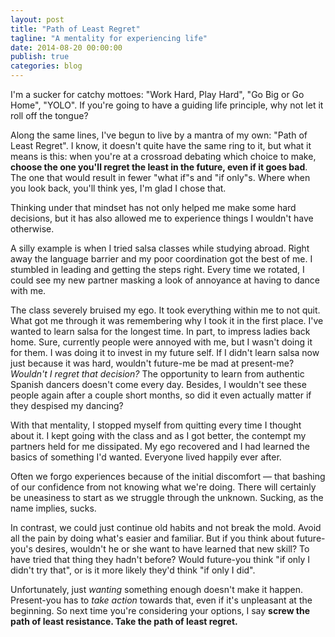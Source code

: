 ```yaml
---
layout: post
title: "Path of Least Regret"
tagline: "A mentality for experiencing life"
date: 2014-08-20 00:00:00
publish: true
categories: blog
---
```


I'm a sucker for catchy mottoes: "Work Hard, Play Hard", "Go Big or Go 
Home", "YOLO". If you're going to have a guiding life principle, why not let 
it roll off the tongue?

Along the same lines, I've begun to live by a mantra of my own: "Path of Least 
Regret". I know, it doesn't quite have the same ring to it, but what it means 
is this: when you're at a crossroad debating which choice to make, __choose the 
one you'll regret the least in the future, even if it goes bad__.  The one that 
would result in fewer "what if"s and "if only"s.  Where when you look back, 
you'll think yes, I'm glad I chose that.

Thinking under that mindset has not only helped me make some hard decisions, but 
it has also allowed me to experience things I wouldn't have otherwise.

A silly example is when I tried salsa classes while studying abroad. Right away 
the language barrier and my poor coordination got the best of me. I stumbled in 
leading and getting the steps right. Every time we rotated, I could see my new 
partner masking a look of annoyance at having to dance with me.

The class severely bruised my ego. It took everything within me to not quit. 
What got me through it was remembering why I took it in the first place. I've 
wanted to learn salsa for the longest time. In part, to impress ladies back 
home. Sure, currently people were annoyed with me, but I wasn't doing it for 
them. I was doing it to invest in my future self. If I didn't learn salsa now 
just because it was hard, wouldn't future-me be mad at present-me? _Wouldn't I 
regret that decision?_ The opportunity to learn from authentic Spanish dancers 
doesn't come every day. Besides, I wouldn't see these people again after a 
couple short months, so did it even actually matter if they despised my dancing?

With that mentality, I stopped myself from quitting every time I thought about 
it. I kept going with the class and as I got better, the contempt my partners 
held for me dissipated. My ego recovered and I had learned the basics of 
something I'd wanted. Everyone lived happily ever after.

Often we forgo experiences because of the initial discomfort — that bashing of 
our confidence from not knowing what we're doing. There will certainly be 
uneasiness to start as we struggle through the unknown. Sucking, as the name 
implies, sucks.

In contrast, we could just continue old habits and not break the mold. Avoid all 
the pain by doing what's easier and familiar. But if you think about 
future-you's desires, wouldn't he or she want to have learned that new skill? To 
have tried that thing they hadn't before? Would future-you think "if only I 
didn't try that", or is it more likely they'd think "if only I did".

Unfortunately, just _wanting_ something enough doesn't make it happen. 
Present-you has to _take action_ towards that, even if it's unpleasant at the 
beginning. So next time you're considering your options, I say __screw the path 
of least resistance. Take the path of least regret.__
